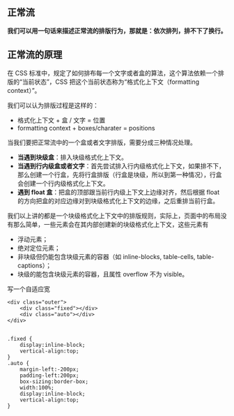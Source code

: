 ## 正常流
**我们可以用一句话来描述正常流的排版行为，那就是：依次排列，排不下了换行。**

## 正常流的原理
在 CSS 标准中，规定了如何排布每一个文字或者盒的算法，这个算法依赖一个排版的“当前状态”，CSS 把这个当前状态称为“格式化上下文（formatting context）”。

我们可以认为排版过程是这样的：
- 格式化上下文 + 盒 / 文字 = 位置
- formatting context + boxes/charater = positions

当我们要把正常流中的一个盒或者文字排版，需要分成三种情况处理。
- **当遇到块级盒**：排入块级格式化上下文。
- **当遇到行内级盒或者文字**：首先尝试排入行内级格式化上下文，如果排不下，那么创建一个行盒，先将行盒排版（行盒是块级，所以到第一种情况），行盒会创建一个行内级格式化上下文。
- **遇到 float 盒**：把盒的顶部跟当前行内级上下文上边缘对齐，然后根据 float 的方向把盒的对应边缘对到块级格式化上下文的边缘，之后重排当前行盒。

我们以上讲的都是一个块级格式化上下文中的排版规则，实际上，页面中的布局没有那么简单，一些元素会在其内部创建新的块级格式化上下文，这些元素有
- 浮动元素；
- 绝对定位元素；
- 非块级但仍能包含块级元素的容器（如 inline-blocks, table-cells, table-captions）；
- 块级的能包含块级元素的容器，且属性 overflow 不为 visible。

写一个自适应宽
```
<div class="outer">
    <div class="fixed"></div>
    <div class="auto"></div>
</div>


.fixed {
    display:inline-block;
    vertical-align:top;
}
.auto {
    margin-left:-200px;
    padding-left:200px;
    box-sizing:border-box;
    width:100%;
    display:inline-block;
    vertical-align:top;
}
```